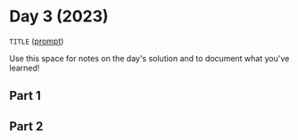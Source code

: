 # Day 3 (2023)

`TITLE` ([prompt](https://adventofcode.com/2023/day/3))

Use this space for notes on the day's solution and to document what you've learned!

## Part 1

## Part 2

